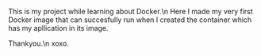 This is my project while learning about Docker.\n
Here I made my very first Docker image that can succesfully run when I created the container which has my apllication in its image.

Thankyou.\n
xoxo.
